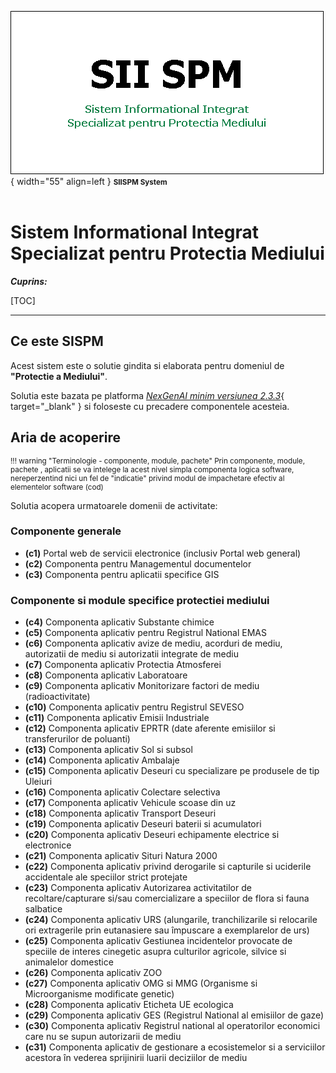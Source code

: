 ![SIISPM_logo](../pictures/SIISPM_logo.png){ width="55" align=left }
<small markdown>**SIISPM System**
</small><br><br>





# Sistem Informational Integrat Specializat pentru Protectia Mediului



***Cuprins:***

[TOC]

***




## Ce este SISPM

Acest sistem este o solutie gindita si elaborata pentru domeniul de **"Protectie a Mediului"**.

Solutia este bazata pe platforma [*NexGenAI minim versiunea 2.3.3*](http://nexgenai.app/v2.3.3){ target="_blank" } si foloseste cu precadere componentele acesteia.




## Aria de acoperire

<small markdown>

!!! warning "Terminologie - componente, module, pachete"
    Prin componente, module, pachete , aplicatii se va intelege la acest nivel simpla componenta logica software, nereperzentind nici un fel de "indicatie" privind modul de impachetare efectiv al elementelor software (cod)

</small>

Solutia acopera urmatoarele domenii de activitate:


### Componente generale


* **(c1)** Portal web de servicii electronice (inclusiv Portal web general)
* **(c2)** Componenta pentru Managementul documentelor
* **(c3)** Componenta pentru aplicatii specifice GIS



### Componente si module specifice protectiei mediului

* **(c4)** Componenta aplicativ Substante chimice
* **(c5)** Componenta aplicativ pentru Registrul National EMAS
* **(c6)** Componenta aplicativ avize de mediu, acorduri de mediu, autorizatii de mediu si autorizatii integrate de mediu
* **(c7)** Componenta aplicativ Protectia Atmosferei
* **(c8)** Componenta aplicativ Laboratoare
* **(c9)** Componenta aplicativ Monitorizare factori de mediu (radioactivitate)
* **(c10)** Componenta aplicativ pentru Registrul SEVESO
* **(c11)** Componenta aplicativ Emisii Industriale
* **(c12)** Componenta aplicativ EPRTR (date aferente emisiilor si transferurilor de poluanti)
* **(c13)** Componenta aplicativ Sol si subsol
* **(c14)** Componenta aplicativ Ambalaje
* **(c15)** Componenta aplicativ Deseuri cu specializare pe produsele de tip Uleiuri
* **(c16)** Componenta aplicativ Colectare selectiva
* **(c17)** Componenta aplicativ Vehicule scoase din uz
* **(c18)** Componenta aplicativ Transport Deseuri
* **(c19)** Componenta aplicativ Deseuri baterii si acumulatori
* **(c20)** Componenta aplicativ Deseuri echipamente electrice si electronice
* **(c21)** Componenta aplicativ Situri Natura 2000
* **(c22)** Componenta aplicativ privind derogarile si capturile si uciderile accidentale ale speciilor strict protejate
* **(c23)** Componenta aplicativ Autorizarea activitatilor de recoltare/capturare si/sau comercializare a speciilor de flora si fauna salbatice
* **(c24)** Componenta aplicativ URS (alungarile, tranchilizarile  si relocarile ori extragerile prin eutanasiere sau împuscare a exemplarelor de urs)
* **(c25)** Componenta aplicativ Gestiunea incidentelor provocate de speciile de interes cinegetic asupra culturilor agricole, silvice si animalelor domestice
* **(c26)** Componenta aplicativ ZOO
* **(c27)** Componenta aplicativ OMG si MMG (Organisme si Microorganisme modificate genetic)
* **(c28)** Componenta aplicativ Eticheta UE ecologica
* **(c29)** Componenta aplicativ GES (Registrul National al emisiilor de gaze)
* **(c30)** Componenta aplicativ Registrul national al operatorilor economici care nu se supun autorizarii de mediu 
* **(c31)** Componenta aplicativ de gestionare a ecosistemelor si a serviciilor acestora în vederea sprijinirii luarii deciziilor de mediu





